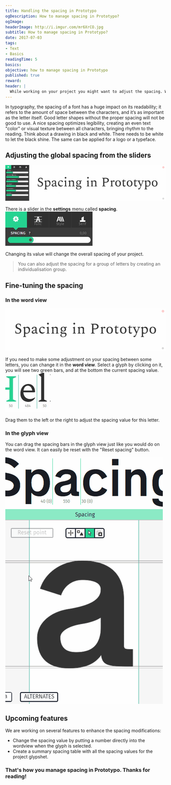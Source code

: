 ```yaml
---
title: Handling the spacing in Prototypo
ogDescription: How to manage spacing in Prototypo?
ogImage:
headerImage: http://i.imgur.com/mr6XrCO.jpg
subtitle: How to manage spacing in Prototypo?
date: 2017-07-03
tags:
- Text
- Basics
readingTime: 5
basics:
objective: how to manage spacing in Prototypo
published: true
reward:
header: |
  While working on your project you might want to adjust the spacing. We will show you how to do it from two ways inside the app.
---
```


In typography, the spacing of a font has a huge impact on its readability; it refers to the amount of space between the characters, and it’s as important as the letter itself.
Good letter shapes without the proper spacing will not be good to use.
A nice spacing optimizes legibility, creating an even text "color" or visual texture between all characters, bringing rhythm to the reading.
Think about a drawing in black and white. There needs to be white to let the black shine. The same can be applied for a logo or a typeface.

## Adjusting the global spacing from the sliders
![Spacing - Slider header](spacing-sliders.gif)

There is a slider in the **settings** menu called **spacing**.
![Spacing - Spacing slider](spacing-slider.jpg)

Changing its value will change the overall spacing of your project.

> You can also adjust the spacing for a group of letters by creating an individualisation group.

## Fine-tuning the spacing

### In the word view

![Spacing - Wordview header](spacing-wordview.gif)

If you need to make some adjustment on your spacing between some letters, you can change it in the **word view**.
Select a glyph by clicking on it, you will see two green bars, and at the bottom the current spacing value.
![Spacing - Spacing ui in the wordview](usingspacing-wordui.jpg)

Drag them to the left or the right to adjust the spacing value for this letter.

### In the glyph view

You can drag the spacing bars in the glyph view just like you would do on the word view. It can easily be reset with the "Reset spacing" button.

![Spacing - Spacing ui in the glyphview](usingspacing-glyphview.gif)

## Upcoming features

We are working on several features to enhance the spacing modifications:

* Change the spacing value by putting a number directly into the wordview when the glyph is selected.
* Create a summary spacing table with all the spacing values for the project glypshet.

### That's how you manage spacing in Prototypo. Thanks for reading!
